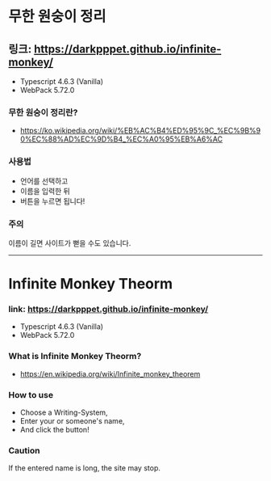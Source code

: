 # 무한 원숭이 정리

## 링크: https://darkpppet.github.io/infinite-monkey/

* Typescript 4.6.3 (Vanilla)
* WebPack 5.72.0

### 무한 원숭이 정리란?
* https://ko.wikipedia.org/wiki/%EB%AC%B4%ED%95%9C_%EC%9B%90%EC%88%AD%EC%9D%B4_%EC%A0%95%EB%A6%AC

### 사용법
* 언어를 선택하고
* 이름을 입력한 뒤
* 버튼을 누르면 됩니다!

### 주의
이름이 길면 사이트가 뻗을 수도 있습니다.

---

# Infinite Monkey Theorm

### link: https://darkpppet.github.io/infinite-monkey/

* Typescript 4.6.3 (Vanilla)
* WebPack 5.72.0

### What is Infinite Monkey Theorm?
* https://en.wikipedia.org/wiki/Infinite_monkey_theorem

### How to use
* Choose a Writing-System,
* Enter your or someone's name,
* And click the button!

### Caution
If the entered name is long, the site may stop.
